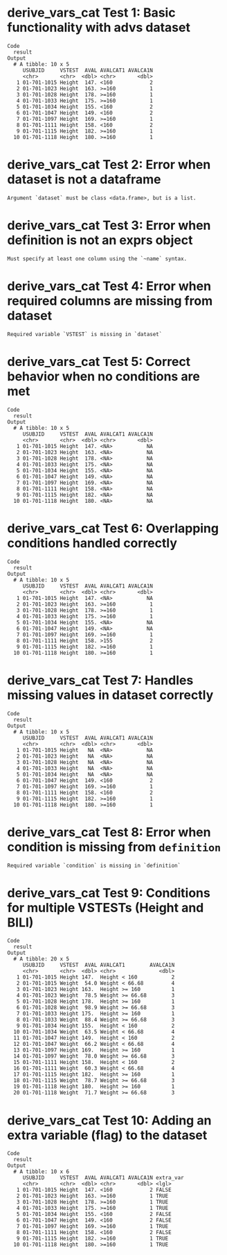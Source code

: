 # derive_vars_cat Test 1: Basic functionality with advs dataset

    Code
      result
    Output
      # A tibble: 10 x 5
         USUBJID     VSTEST  AVAL AVALCAT1 AVALCA1N
         <chr>       <chr>  <dbl> <chr>       <dbl>
       1 01-701-1015 Height  147. <160            2
       2 01-701-1023 Height  163. >=160           1
       3 01-701-1028 Height  178. >=160           1
       4 01-701-1033 Height  175. >=160           1
       5 01-701-1034 Height  155. <160            2
       6 01-701-1047 Height  149. <160            2
       7 01-701-1097 Height  169. >=160           1
       8 01-701-1111 Height  158. <160            2
       9 01-701-1115 Height  182. >=160           1
      10 01-701-1118 Height  180. >=160           1

# derive_vars_cat Test 2: Error when dataset is not a dataframe

    Argument `dataset` must be class <data.frame>, but is a list.

# derive_vars_cat Test 3: Error when definition is not an exprs object

    Must specify at least one column using the `~name` syntax.

# derive_vars_cat Test 4: Error when required columns are missing from dataset

    Required variable `VSTEST` is missing in `dataset`

# derive_vars_cat Test 5: Correct behavior when no conditions are met

    Code
      result
    Output
      # A tibble: 10 x 5
         USUBJID     VSTEST  AVAL AVALCAT1 AVALCA1N
         <chr>       <chr>  <dbl> <chr>       <dbl>
       1 01-701-1015 Height  147. <NA>           NA
       2 01-701-1023 Height  163. <NA>           NA
       3 01-701-1028 Height  178. <NA>           NA
       4 01-701-1033 Height  175. <NA>           NA
       5 01-701-1034 Height  155. <NA>           NA
       6 01-701-1047 Height  149. <NA>           NA
       7 01-701-1097 Height  169. <NA>           NA
       8 01-701-1111 Height  158. <NA>           NA
       9 01-701-1115 Height  182. <NA>           NA
      10 01-701-1118 Height  180. <NA>           NA

# derive_vars_cat Test 6: Overlapping conditions handled correctly

    Code
      result
    Output
      # A tibble: 10 x 5
         USUBJID     VSTEST  AVAL AVALCAT1 AVALCA1N
         <chr>       <chr>  <dbl> <chr>       <dbl>
       1 01-701-1015 Height  147. <NA>           NA
       2 01-701-1023 Height  163. >=160           1
       3 01-701-1028 Height  178. >=160           1
       4 01-701-1033 Height  175. >=160           1
       5 01-701-1034 Height  155. <NA>           NA
       6 01-701-1047 Height  149. <NA>           NA
       7 01-701-1097 Height  169. >=160           1
       8 01-701-1111 Height  158. >155            2
       9 01-701-1115 Height  182. >=160           1
      10 01-701-1118 Height  180. >=160           1

# derive_vars_cat Test 7: Handles missing values in dataset correctly

    Code
      result
    Output
      # A tibble: 10 x 5
         USUBJID     VSTEST  AVAL AVALCAT1 AVALCA1N
         <chr>       <chr>  <dbl> <chr>       <dbl>
       1 01-701-1015 Height   NA  <NA>           NA
       2 01-701-1023 Height   NA  <NA>           NA
       3 01-701-1028 Height   NA  <NA>           NA
       4 01-701-1033 Height   NA  <NA>           NA
       5 01-701-1034 Height   NA  <NA>           NA
       6 01-701-1047 Height  149. <160            2
       7 01-701-1097 Height  169. >=160           1
       8 01-701-1111 Height  158. <160            2
       9 01-701-1115 Height  182. >=160           1
      10 01-701-1118 Height  180. >=160           1

# derive_vars_cat Test 8: Error when condition is missing from `definition`

    Required variable `condition` is missing in `definition`

# derive_vars_cat Test 9: Conditions for multiple VSTESTs (Height and BILI)

    Code
      result
    Output
      # A tibble: 20 x 5
         USUBJID     VSTEST  AVAL AVALCAT1        AVALCA1N
         <chr>       <chr>  <dbl> <chr>              <dbl>
       1 01-701-1015 Height 147.  Height < 160           2
       2 01-701-1015 Weight  54.0 Weight < 66.68         4
       3 01-701-1023 Height 163.  Height >= 160          1
       4 01-701-1023 Weight  78.5 Weight >= 66.68        3
       5 01-701-1028 Height 178.  Height >= 160          1
       6 01-701-1028 Weight  98.9 Weight >= 66.68        3
       7 01-701-1033 Height 175.  Height >= 160          1
       8 01-701-1033 Weight  88.4 Weight >= 66.68        3
       9 01-701-1034 Height 155.  Height < 160           2
      10 01-701-1034 Weight  63.5 Weight < 66.68         4
      11 01-701-1047 Height 149.  Height < 160           2
      12 01-701-1047 Weight  66.2 Weight < 66.68         4
      13 01-701-1097 Height 169.  Height >= 160          1
      14 01-701-1097 Weight  78.0 Weight >= 66.68        3
      15 01-701-1111 Height 158.  Height < 160           2
      16 01-701-1111 Weight  60.3 Weight < 66.68         4
      17 01-701-1115 Height 182.  Height >= 160          1
      18 01-701-1115 Weight  78.7 Weight >= 66.68        3
      19 01-701-1118 Height 180.  Height >= 160          1
      20 01-701-1118 Weight  71.7 Weight >= 66.68        3

# derive_vars_cat Test 10: Adding an extra variable (flag) to the dataset

    Code
      result
    Output
      # A tibble: 10 x 6
         USUBJID     VSTEST  AVAL AVALCAT1 AVALCA1N extra_var
         <chr>       <chr>  <dbl> <chr>       <dbl> <lgl>    
       1 01-701-1015 Height  147. <160            2 FALSE    
       2 01-701-1023 Height  163. >=160           1 TRUE     
       3 01-701-1028 Height  178. >=160           1 TRUE     
       4 01-701-1033 Height  175. >=160           1 TRUE     
       5 01-701-1034 Height  155. <160            2 FALSE    
       6 01-701-1047 Height  149. <160            2 FALSE    
       7 01-701-1097 Height  169. >=160           1 TRUE     
       8 01-701-1111 Height  158. <160            2 FALSE    
       9 01-701-1115 Height  182. >=160           1 TRUE     
      10 01-701-1118 Height  180. >=160           1 TRUE     

